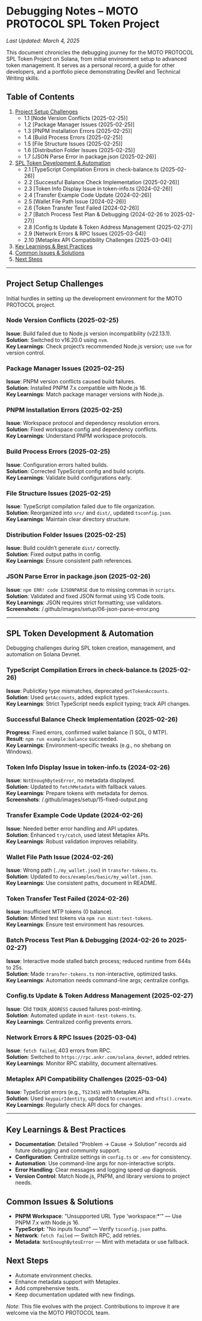 # Debugging Notes – MOTO PROTOCOL SPL Token Project
*Last Updated: March 4, 2025*

This document chronicles the debugging journey for the MOTO PROTOCOL SPL Token Project on Solana, from initial environment setup to advanced token management. It serves as a personal record, a guide for other developers, and a portfolio piece demonstrating DevRel and Technical Writing skills.

## Table of Contents
1. [Project Setup Challenges](#project-setup-challenges)  
   - 1.1 [Node Version Conflicts (2025-02-25)]
   - 1.2 [Package Manager Issues (2025-02-25)]
   - 1.3 [PNPM Installation Errors (2025-02-25)]
   - 1.4 [Build Process Errors (2025-02-25)]
   - 1.5 [File Structure Issues (2025-02-25)]
   - 1.6 [Distribution Folder Issues (2025-02-25)]
   - 1.7 [JSON Parse Error in package.json (2025-02-26)]
2. [SPL Token Development & Automation](#spl-token-development--automation)  
   - 2.1 [TypeScript Compilation Errors in check-balance.ts (2025-02-26)]
   - 2.2 [Successful Balance Check Implementation (2025-02-26)]
   - 2.3 [Token Info Display Issue in token-info.ts (2024-02-26)]
   - 2.4 [Transfer Example Code Update (2024-02-26)]
   - 2.5 [Wallet File Path Issue (2024-02-26)]
   - 2.6 [Token Transfer Test Failed (2024-02-26)]
   - 2.7 [Batch Process Test Plan & Debugging (2024-02-26 to 2025-02-27)]
   - 2.8 [Config.ts Update & Token Address Management (2025-02-27)]
   - 2.9 [Network Errors & RPC Issues (2025-03-04)]
   - 2.10 [Metaplex API Compatibility Challenges (2025-03-04)]
3. [Key Learnings & Best Practices](#key-learnings--best-practices)  
4. [Common Issues & Solutions](#common-issues--solutions)  
5. [Next Steps](#next-steps)

---

## Project Setup Challenges
Initial hurdles in setting up the development environment for the MOTO PROTOCOL project.

### Node Version Conflicts (2025-02-25)
**Issue**: Build failed due to Node.js version incompatibility (v22.13.1).  
**Solution**: Switched to v16.20.0 using `nvm`.  
**Key Learnings**: Check project’s recommended Node.js version; use `nvm` for version control.  

### Package Manager Issues (2025-02-25)
**Issue**: PNPM version conflicts caused build failures.  
**Solution**: Installed PNPM 7.x compatible with Node.js 16.  
**Key Learnings**: Match package manager versions with Node.js.  

### PNPM Installation Errors (2025-02-25)
**Issue**: Workspace protocol and dependency resolution errors.  
**Solution**: Fixed workspace config and dependency conflicts.  
**Key Learnings**: Understand PNPM workspace protocols.  

### Build Process Errors (2025-02-25)
**Issue**: Configuration errors halted builds.  
**Solution**: Corrected TypeScript config and build scripts.  
**Key Learnings**: Validate build configurations early.  

### File Structure Issues (2025-02-25)
**Issue**: TypeScript compilation failed due to file organization.  
**Solution**: Reorganized into `src/` and `dist/`, updated `tsconfig.json`.  
**Key Learnings**: Maintain clear directory structure.  

### Distribution Folder Issues (2025-02-25)
**Issue**: Build couldn’t generate `dist/` correctly.  
**Solution**: Fixed output paths in config.  
**Key Learnings**: Ensure consistent path references.  

### JSON Parse Error in package.json (2025-02-26)
**Issue**: `npm ERR! code EJSONPARSE` due to missing commas in `scripts`.  
**Solution**: Validated and fixed JSON format using VS Code tools.  
**Key Learnings**: JSON requires strict formatting; use validators.  
**Screenshots**: /.github/images/setup/06-json-parse-error.png  

---

## SPL Token Development & Automation
Debugging challenges during SPL token creation, management, and automation on Solana Devnet.

### TypeScript Compilation Errors in check-balance.ts (2025-02-26)
**Issue**: PublicKey type mismatches, deprecated `getTokenAccounts`.  
**Solution**: Used `getAccounts`, added explicit types.  
**Key Learnings**: Strict TypeScript needs explicit typing; track API changes.  

### Successful Balance Check Implementation (2025-02-26)
**Progress**: Fixed errors, confirmed wallet balance (1 SOL, 0 MTP).  
**Result**: `npm run example:balance` succeeded.  
**Key Learnings**: Environment-specific tweaks (e.g., no shebang on Windows).  

### Token Info Display Issue in token-info.ts (2024-02-26)
**Issue**: `NotEnoughBytesError`, no metadata displayed.  
**Solution**: Updated to `fetchMetadata` with fallback values.  
**Key Learnings**: Prepare tokens with metadata for demos.  
**Screenshots**: /.github/images/setup/15-fixed-output.png  

### Transfer Example Code Update (2024-02-26)
**Issue**: Needed better error handling and API updates.  
**Solution**: Enhanced `try/catch`, used latest Metaplex APIs.  
**Key Learnings**: Robust validation improves reliability.  

### Wallet File Path Issue (2024-02-26)
**Issue**: Wrong path (`./my_wallet.json`) in `transfer-tokens.ts`.  
**Solution**: Updated to `docs/examples/basic/my_wallet.json`.  
**Key Learnings**: Use consistent paths, document in README.  

### Token Transfer Test Failed (2024-02-26)
**Issue**: Insufficient MTP tokens (0 balance).  
**Solution**: Minted test tokens via `npm run mint:test-tokens`.  
**Key Learnings**: Ensure test environment has resources.  

### Batch Process Test Plan & Debugging (2024-02-26 to 2025-02-27)
**Issue**: Interactive mode stalled batch process; reduced runtime from 644s to 25s.  
**Solution**: Made `transfer-tokens.ts` non-interactive, optimized tasks.  
**Key Learnings**: Automation needs command-line args; centralize configs.  

### Config.ts Update & Token Address Management (2025-02-27)
**Issue**: Old `TOKEN_ADDRESS` caused failures post-minting.  
**Solution**: Automated update in `mint-test-tokens.ts`.  
**Key Learnings**: Centralized config prevents errors.  

### Network Errors & RPC Issues (2025-03-04)
**Issue**: `fetch failed`, 403 errors from RPC.  
**Solution**: Switched to `https://rpc.ankr.com/solana_devnet`, added retries.  
**Key Learnings**: Monitor RPC stability, document alternatives.  

### Metaplex API Compatibility Challenges (2025-03-04)
**Issue**: TypeScript errors (e.g., `TS2345`) with Metaplex APIs.  
**Solution**: Used `keypairIdentity`, updated to `createMint` and `nfts().create`.  
**Key Learnings**: Regularly check API docs for changes.  

---

## Key Learnings & Best Practices
- **Documentation**: Detailed "Problem → Cause → Solution" records aid future debugging and community support.  
- **Configuration**: Centralize settings in `config.ts` or `.env` for consistency.  
- **Automation**: Use command-line args for non-interactive scripts.  
- **Error Handling**: Clear messages and logging speed up diagnosis.  
- **Version Control**: Match Node.js, PNPM, and library versions to project needs.  

## Common Issues & Solutions
- **PNPM Workspace**: "Unsupported URL Type 'workspace:*'" — Use PNPM 7.x with Node.js 16.  
- **TypeScript**: "No inputs found" — Verify `tsconfig.json` paths.  
- **Network**: `fetch failed` — Switch RPC, add retries.  
- **Metadata**: `NotEnoughBytesError` — Mint with metadata or use fallback.  

## Next Steps
- Automate environment checks.  
- Enhance metadata support with Metaplex.  
- Add comprehensive tests.  
- Keep documentation updated with new findings.

*Note*: This file evolves with the project. Contributions to improve it are welcome via the MOTO PROTOCOL team.
